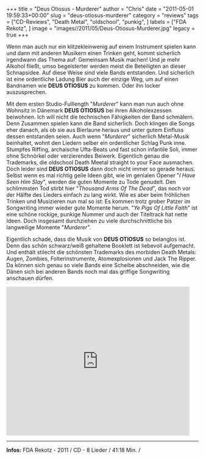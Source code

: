+++
title = "Deus Otiosus - Murderer"
author = "Chris"
date = "2011-05-01 19:59:33+00:00"
slug = "deus-otiosus-murderer"
category = "reviews"
tags = ["CD-Reviews", "Death Metal", "oldschool", "punkig", ]
labels = ["FDA Rekotz", ]
image = "images//2011/05/Deus-Otiosus-Murderer.jpg"
legacy = true
+++

Wenn man auch nur ein klitzekleinwenig auf einem Instrument spielen kann und dann mit anderen Musikern einen Trinken geht, kommt sicherlich irgendwann das Thema auf: Gemeinsam Musik machen! Und je mehr Alkohol fließt, umso begeisterter werden meist die Beteiligten an dieser Schnapsidee. Auf diese Weise sind viele Bands entstanden. Und sicherlich ist eine ordentliche Ladung Bier auch der einzige Weg, um auf einen Bandnamen wie **DEUS OTIOSUS** zu kommen. Oder ihn locker auszusprechen.

Mit dem ersten Studio-Fulllength "_Murderer_" kann man nun auch ohne Wohnsitz in Dänemark **DEUS OTIOSUS** bei ihren Alkoholexzessen beiwohnen. Ich will nicht die technischen Fähigkeiten der Band schmälern. Denn Zusammen spielen kann die Band sicherlich. Doch klingen die Songs eher danach, als ob sie aus Bierlaune heraus und unter gutem Einfluss dessen entstanden seien. Auch wenn "_Murderer_" sicherlich Metal-Musik beinhaltet, wohnt den Liedern selber ein ordentlicher Schlag Punk inne. Stumpfes Riffing, archaische Ufta-Beats und fast schon infantile Soli, immer ohne Schnörkel oder verzierendes Beiwerk. Eigentlich genau die Trademarks, die oldschool Death Meetal straight to your Face ausmachen. Doch leider sind **DEUS OTIOSUS** dann doch nicht immer so gerade heraus. Selbst wenn es mal richtig geile Ideen gibt, wie im genialen Opener "_I Have Seen Him Slay_", werden die guten Momente zu Tode genudelt. Den schlimmsten Tod stirbt hier "_Thousand Arms Of The Dead_", das noch vor der Hälfte des Lieders einfach zu lang wirkt.
Wie es aber beim fröhlichen Trinken und Musizieren nun mal so ist: Es kommen trotz grober Patzer im Songwriting immer wieder gute Momente herum. "_Ye Pigs Of Little Faith_" ist eine schöne rockige, punkige Nummer und auch der Titeltrack hat nette Ideen. Doch insgesamt durchziehen zu viele durchschnittliche bis langweilige Momente "_Murderer_".

Eigentlich schade, dass die Musik von **DEUS OTIOSUS** so belanglos ist. Denn das schön schwarz/weiß gehaltene Booklett ist liebevoll aufgemacht. Und enthält stilecht die schönsten Trademarks des morbiden Death Metals: Augen, Zombies, Folterinstrumente, Atomexplosionen und Jack The Ripper. Da können sich genau so viele Bands eine Scheibe abschneiden, wie die Dänen sich bei anderen Bands noch mal das griffige Songwriting anschauen dürfen.



<iframe allowfullscreen="" frameborder="0" height="390" src="http://www.youtube.com/embed/AeRU1crA7Vc" width="480"></iframe>



---
**Infos:**
FDA Rekotz - 2011 / 
CD - 8 Lieder / 41:18 Min. / 
